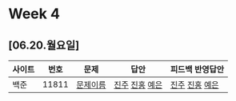 # Week 4
## [06.20.월요일]

| 사이트 | 번호  | 문제                                              | 답안                                          | 피드백 반영답안                       |
| ------ | ----- | ------------------------------------------------- | --------------------------------------------- | -------------------------------------- |
| 백준   | 11811 | [문제이름](https://www.acmicpc.net/problem/11811) | [진주](답안링크) [진홍](답안링크) [예은](답안링크) | [진주](답안링크) [진홍](답안링크) [예은](답안링크) |

